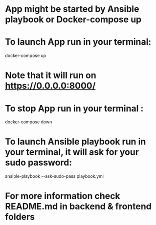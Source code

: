 # App might be started by Ansible playbook or Docker-compose up

# To launch App run in your terminal:
docker-compose up
# Note that it will run on https://0.0.0.0:8000/
# To stop App run in your terminal :
docker-compose down
# To launch Ansible playbook run in your terminal, it will ask for your sudo password:
ansible-playbook --ask-sudo-pass playbook.yml

# For more information check README.md in backend & frontend folders 
